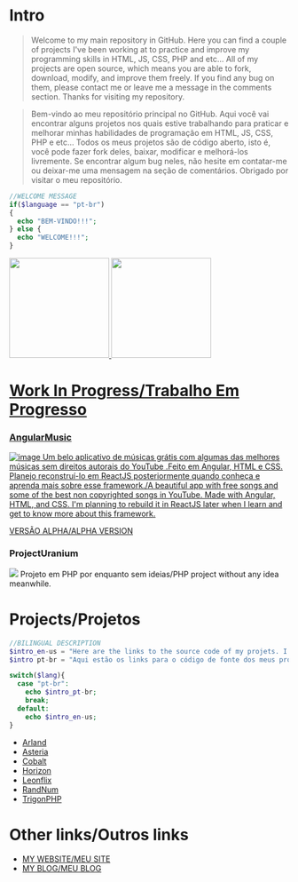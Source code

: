 # Intro
>Welcome to my main repository in GitHub. Here you can find a couple of projects I've been working at to practice and improve my programming skills in HTML, JS, CSS, PHP and etc... All of my projects are open source, which means you are able to fork, download, modify, and improve them freely. If you find any bug on them, please contact me or leave me a message in the comments section. Thanks for visiting my repository.


>Bem-vindo ao meu repositório principal no GitHub. Aqui você vai encontrar alguns projetos nos quais estive trabalhando para praticar e melhorar minhas habilidades de programação em HTML, JS, CSS, PHP e etc... Todos os meus projetos são de código aberto, isto é, você pode fazer fork deles, baixar, modificar e melhorá-los livremente. Se encontrar algum bug neles, não hesite em contatar-me ou deixar-me uma mensagem na seção de comentários. Obrigado por visitar o meu repositório.

```php
//WELCOME MESSAGE
if($language == "pt-br")
{
  echo "BEM-VINDO!!!";
} else {
  echo "WELCOME!!!";
}
```

<div>
  <a href="https://beacons.ai/Redwars22">
  <img height="180em" src="https://github-readme-stats.vercel.app/api?username=redwars22&show_icons=true&theme=dark&include_all_commits=true&count_private=true"/>
  <img height="180em" src="https://github-readme-stats.vercel.app/api/top-langs/?username=redwars22&layout=compact&langs_count=16&theme=dark"/>
</div>

# Work In Progress/Trabalho Em Progresso
### AngularMusic
![image](https://user-images.githubusercontent.com/26885598/138197039-a0b1bf8a-29c2-4bf5-b18b-8d3f58a6cec5.png)
Um belo aplicativo de músicas grátis com algumas das melhores músicas sem direitos autorais do YouTube .Feito em Angular, HTML e CSS. Planejo reconstruí-lo em ReactJS posteriormente quando conheça e aprenda mais sobre esse framework./A beautiful app with free songs and some of the best non copyrighted songs in YouTube. Made with Angular, HTML, and CSS. I'm planning to rebuild it in ReactJS later when I learn and get to know more about this framework.
  
[VERSÃO ALPHA/ALPHA VERSION](https://angularmusic.stackblitz.io/)

### ProjectUranium
<img src="![image](https://user-images.githubusercontent.com/26885598/138196924-394fa56b-8319-4333-93b3-ad0feab52e5d.png)">
Projeto em PHP por enquanto sem ideias/PHP project without any idea meanwhile.

# Projects/Projetos

```php
//BILINGUAL DESCRIPTION
$intro_en-us = "Here are the links to the source code of my projets. I gave each one a codename.";
$intro pt-br = "Aqui estão os links para o código de fonte dos meus projetos. Atribui um codinome a cada um deles.";

switch($lang){
  case "pt-br":
    echo $intro_pt-br;
    break;
  default:
    echo $intro_en-us;
}
```

- [Arland](https://github.com/Redwars22/Portfolio/tree/main/app/Arland)
- [Asteria](https://github.com/Redwars22/Portfolio/tree/main/app/Asteria)
- [Cobalt](https://github.com/Redwars22/Portfolio/blob/main/app/projectCobalt.html)
- [Horizon](https://github.com/Redwars22/Portfolio/tree/main/app/Horizon)
- [Leonflix](https://github.com/Redwars22/Portfolio/blob/main/app/projectLeonflix.html)
- [RandNum](https://github.com/Redwars22/Portfolio/tree/main/app/RandNum)
- [TrigonPHP](https://github.com/Redwars22/Portfolio/tree/main/app/TrigonPHP)

# Other links/Outros links

- [MY WEBSITE/MEU SITE](https://redwars22.github.io/Portfolio/)
- [MY BLOG/MEU BLOG](https://redwars22blog.stackblitz.io/)
